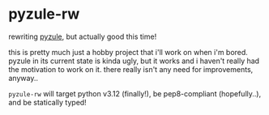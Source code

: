 # pyzule-rw

rewriting [pyzule](https://github.com/asdfzxcvbn/pyzule), but actually good this time! 

this is pretty much just a hobby project that i'll work on when i'm bored. pyzule in its current state is kinda ugly, but it works and i haven't really had the motivation to work on it. there really isn't any need for improvements, anyway..

`pyzule-rw` will target python v3.12 (finally!), be pep8-compliant (hopefully..), and be statically typed!
